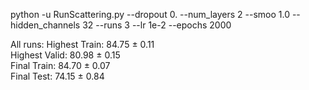 python -u RunScattering.py --dropout 0. --num_layers 2  --smoo 1.0 --hidden_channels 32 --runs 3 --lr 1e-2 --epochs 2000


All runs:
Highest Train: 84.75 ± 0.11\
Highest Valid: 80.98 ± 0.15\
  Final Train: 84.70 ± 0.07\
   Final Test: 74.15 ± 0.84

